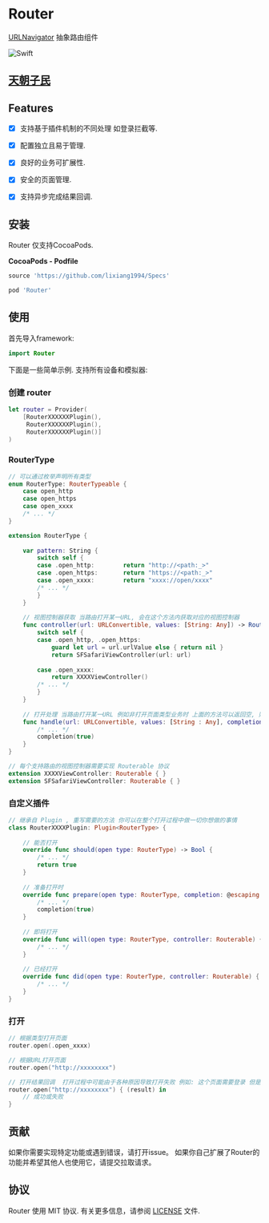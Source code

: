# Router
[URLNavigator](https://github.com/devxoul/URLNavigator) 抽象路由组件

![Swift](https://img.shields.io/badge/Swift-5.0-orange.svg)

## [天朝子民](README_CN.md)

## Features

- [x] 支持基于插件机制的不同处理 如登录拦截等.
- [x] 配置独立且易于管理.
- [x] 良好的业务可扩展性.
- [x] 安全的页面管理.
- [x] 支持异步完成结果回调.


## 安装

Router 仅支持CocoaPods.

**CocoaPods - Podfile**

```ruby
source 'https://github.com/lixiang1994/Specs'

pod 'Router'
```

## 使用

首先导入framework:

```swift
import Router
```

下面是一些简单示例. 支持所有设备和模拟器:

### 创建 router

```swift
let router = Provider(
    [RouterXXXXXXPlugin(),
     RouterXXXXXXPlugin(),
     RouterXXXXXXPlugin()]
)
```

### RouterType

```swift
// 可以通过枚举声明所有类型 
enum RouterType: RouterTypeable {
    case open_http
    case open_https
    case open_xxxx
    /* ... */
}

extension RouterType {
    
    var pattern: String {
        switch self {
        case .open_http:        return "http://<path:_>"
        case .open_https:       return "https://<path:_>"
        case .open_xxxx:        return "xxxx://open/xxxx"
        /* ... */
        }
    }
    
    // 视图控制器获取 当路由打开某一URL, 会在这个方法内获取对应的视图控制器
    func controller(url: URLConvertible, values: [String: Any]) -> Routerable? {
        switch self {
        case .open_http, .open_https:
            guard let url = url.urlValue else { return nil }
            return SFSafariViewController(url: url)
            
        case .open_xxxx:
            return XXXXViewController()
        /* ... */
        }
    }
    
    // 打开处理 当路由打开某一URL 例如非打开页面类型业务时 上面的方法可以返回空, 则会执行下面方法处理相关的业务
    func handle(url: URLConvertible, values: [String : Any], completion: @escaping (Bool) -> Void) {
        /* ... */
        completion(true)
    }
}

// 每个支持路由的视图控制器需要实现 Routerable 协议
extension XXXXViewController: Routerable { }
extension SFSafariViewController: Routerable { }
```

### 自定义插件

```swift 
// 继承自 Plugin , 重写需要的方法 你可以在整个打开过程中做一切你想做的事情
class RouterXXXXPlugin: Plugin<RouterType> {
    
    // 能否打开
    override func should(open type: RouterType) -> Bool {
        /* ... */
        return true
    }
    
    // 准备打开时
    override func prepare(open type: RouterType, completion: @escaping (Bool) -> Void) {
        /* ... */
        completion(true)
    }
    
    // 即将打开
    override func will(open type: RouterType, controller: Routerable) {
        /* ... */
    }
    
    // 已经打开
    override func did(open type: RouterType, controller: Routerable) {
        /* ... */
    }
}
```

### 打开

```swift
// 根据类型打开页面
router.open(.open_xxxx)

// 根据URL打开页面
router.open("http://xxxxxxxx")

// 打开结果回调  打开过程中可能由于各种原因导致打开失败 例如: 这个页面需要登录 但是当前没有登录之类的
router.open("http://xxxxxxxx") { (result) in
    // 成功或失败
}
```

## 贡献

如果你需要实现特定功能或遇到错误，请打开issue。 如果你自己扩展了Router的功能并希望其他人也使用它，请提交拉取请求。


## 协议

Router 使用 MIT 协议. 有关更多信息，请参阅 [LICENSE](LICENSE) 文件.
